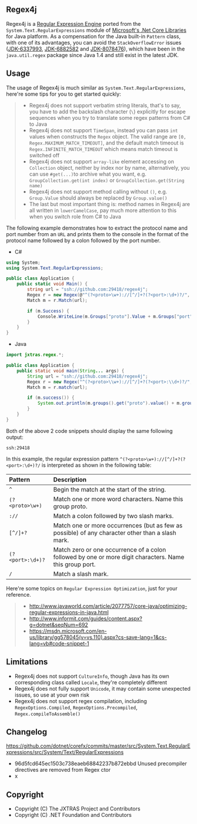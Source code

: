 ## Regex4j

Regex4j is a [Regular Expression Engine](https://en.wikipedia.org/wiki/Regular_expression) ported from the ```System.Text.RegularExpressions``` module of [Microsoft's .Net Core Libraries](https://github.com/dotnet/corefx) for Java platform. As a compensation for the Java built-in ```Pattern``` class, with one of its advantages, you can avoid the ```StackOverflowError``` issues ([JDK-6337993](http://bugs.java.com/bugdatabase/view_bug.do?bug_id=6337993), [JDK-6882582](http://bugs.java.com/bugdatabase/view_bug.do?bug_id=6882582) and [JDK-8078476](http://bugs.java.com/bugdatabase/view_bug.do?bug_id=8078476)), which have been in the ```java.util.regex``` package since Java 1.4 and still exist in the latest JDK.

## Usage

The usage of Regex4j is much similar as ```System.Text.RegularExpressions```, here're some tips for you to get started quickly:

>- Regex4j does not support verbatim string literals, that's to say, you have to add the backslash character (```\```) explicitly for escape sequences when you try to translate some regex patterns from C# to Java
>- Regex4j does not support ```TimeSpan```, instead you can pass ```int``` values when constructs the ```Regex``` object. The valid range are ```[0, Regex.MAXIMUM_MATCH_TIMEOUT]```, and the default match timeout is ```Regex.INFINITE_MATCH_TIMEOUT``` which means match timeout is switched off
>- Regex4j does not support ```array-like``` element accessing on ```Collection``` object, neither by index nor by name, alternatively, you can use ```#get(...)```to archive what you want, e.g. ```GroupCollection.get(int index)``` or ```GroupCollection.get(String name)```
>- Regex4j does not support method calling without ```()```, e.g. ```Group.Value``` should always be replaced by ```Group.value()```
>- The last but most important thing is: method names in Regex4j are all written in ```lowerCamelCase```, pay much more attention to this when you switch role from C# to Java

The following example demonstrates how to extract the protocol name and port number from an ```URL``` and prints them to the console in the format of the protocol name followed by a colon followed by the port number.

* C#

```c#
using System;
using System.Text.RegularExpressions;

public class Application {
    public static void Main() {
        string url = "ssh://github.com:29418/regex4j";
        Regex r = new Regex(@"^(?<proto>\w+)://[^/]+?(?<port>:\d+)?/", RegexOptions.None, TimeSpan.FromMilliseconds(150));
        Match m = r.Match(url);

        if (m.Success) {
            Console.WriteLine(m.Groups["proto"].Value + m.Groups["port"].Value);
        }
    }
}
```

* Java

```java
import jxtras.regex.*;

public class Application {
    public static void main(String... args) {
        String url = "ssh://github.com:29418/regex4j";
        Regex r = new Regex("^(?<proto>\\w+)://[^/]+?(?<port>:\\d+)?/", RegexOptions.None, 150 /* millisecond */);
        Match m = r.match(url);

        if (m.success()) {
            System.out.println(m.groups().get("proto").value() + m.groups().get("port").value());
        }
    }
}
```

Both of the above 2 code snippets should display the same following output:

    ssh:29418

In this example, the regular expression pattern ```^(?<proto>\w+)://[^/]+?(?<port>:\d+)?/``` is interpreted as shown in the following table:

| Pattern             | Description
|:--------------------|:-----------
|```^```              | Begin the match at the start of the string.
|```(?<proto>\w+)```  | Match one or more word characters. Name this group proto.
|```://```            | Match a colon followed by two slash marks.
|```[^/]+?```         | Match one or more occurrences (but as few as possible) of any character other than a slash mark.
|```(?<port>:\d+)?``` | Match zero or one occurrence of a colon followed by one or more digit characters. Name this group port.
|```/```              | Match a slash mark.

Here're some topics on ```Regular Expression Optimization```, just for your reference.

>* http://www.javaworld.com/article/2077757/core-java/optimizing-regular-expressions-in-java.html
>* http://www.informit.com/guides/content.aspx?g=dotnet&seqNum=692
>* https://msdn.microsoft.com/en-us/library/gg578045(v=vs.110).aspx?cs-save-lang=1&cs-lang=vb#code-snippet-1

## Limitations

* Regex4j does not support ```CultureInfo```, though Java has its own corresponding class called ```Locale```, they're completely different
* Regex4j does not fully support ```Unicode```, it may contain some unexpected issues, so use at your own risk
* Regex4j does not support regex compilation, including ```RegexOptions.Compiled```, ```RegexOptions.Precompiled```, ```Regex.compileToAssemble()```

## Changelog

https://github.com/dotnet/corefx/commits/master/src/System.Text.RegularExpressions/src/System/Text/RegularExpressions
* 96d5fcd645ec1503c738eaeb68842237b872ebbd Unused precompiler directives are removed from Regex ctor
* x

## Copyright

* Copyright (C) The JXTRAS Project and Contributors
* Copyright (C) .NET Foundation and Contributors
